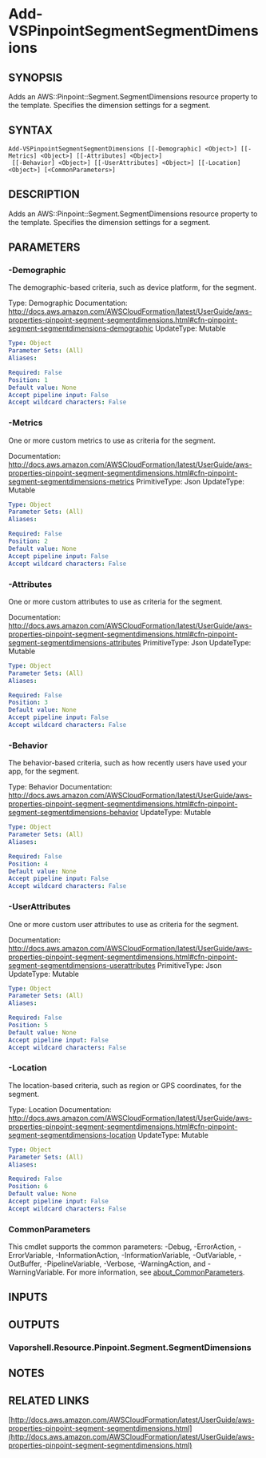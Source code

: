 # Add-VSPinpointSegmentSegmentDimensions

## SYNOPSIS
Adds an AWS::Pinpoint::Segment.SegmentDimensions resource property to the template.
Specifies the dimension settings for a segment.

## SYNTAX

```
Add-VSPinpointSegmentSegmentDimensions [[-Demographic] <Object>] [[-Metrics] <Object>] [[-Attributes] <Object>]
 [[-Behavior] <Object>] [[-UserAttributes] <Object>] [[-Location] <Object>] [<CommonParameters>]
```

## DESCRIPTION
Adds an AWS::Pinpoint::Segment.SegmentDimensions resource property to the template.
Specifies the dimension settings for a segment.

## PARAMETERS

### -Demographic
The demographic-based criteria, such as device platform, for the segment.

Type: Demographic
Documentation: http://docs.aws.amazon.com/AWSCloudFormation/latest/UserGuide/aws-properties-pinpoint-segment-segmentdimensions.html#cfn-pinpoint-segment-segmentdimensions-demographic
UpdateType: Mutable

```yaml
Type: Object
Parameter Sets: (All)
Aliases:

Required: False
Position: 1
Default value: None
Accept pipeline input: False
Accept wildcard characters: False
```

### -Metrics
One or more custom metrics to use as criteria for the segment.

Documentation: http://docs.aws.amazon.com/AWSCloudFormation/latest/UserGuide/aws-properties-pinpoint-segment-segmentdimensions.html#cfn-pinpoint-segment-segmentdimensions-metrics
PrimitiveType: Json
UpdateType: Mutable

```yaml
Type: Object
Parameter Sets: (All)
Aliases:

Required: False
Position: 2
Default value: None
Accept pipeline input: False
Accept wildcard characters: False
```

### -Attributes
One or more custom attributes to use as criteria for the segment.

Documentation: http://docs.aws.amazon.com/AWSCloudFormation/latest/UserGuide/aws-properties-pinpoint-segment-segmentdimensions.html#cfn-pinpoint-segment-segmentdimensions-attributes
PrimitiveType: Json
UpdateType: Mutable

```yaml
Type: Object
Parameter Sets: (All)
Aliases:

Required: False
Position: 3
Default value: None
Accept pipeline input: False
Accept wildcard characters: False
```

### -Behavior
The behavior-based criteria, such as how recently users have used your app, for the segment.

Type: Behavior
Documentation: http://docs.aws.amazon.com/AWSCloudFormation/latest/UserGuide/aws-properties-pinpoint-segment-segmentdimensions.html#cfn-pinpoint-segment-segmentdimensions-behavior
UpdateType: Mutable

```yaml
Type: Object
Parameter Sets: (All)
Aliases:

Required: False
Position: 4
Default value: None
Accept pipeline input: False
Accept wildcard characters: False
```

### -UserAttributes
One or more custom user attributes to use as criteria for the segment.

Documentation: http://docs.aws.amazon.com/AWSCloudFormation/latest/UserGuide/aws-properties-pinpoint-segment-segmentdimensions.html#cfn-pinpoint-segment-segmentdimensions-userattributes
PrimitiveType: Json
UpdateType: Mutable

```yaml
Type: Object
Parameter Sets: (All)
Aliases:

Required: False
Position: 5
Default value: None
Accept pipeline input: False
Accept wildcard characters: False
```

### -Location
The location-based criteria, such as region or GPS coordinates, for the segment.

Type: Location
Documentation: http://docs.aws.amazon.com/AWSCloudFormation/latest/UserGuide/aws-properties-pinpoint-segment-segmentdimensions.html#cfn-pinpoint-segment-segmentdimensions-location
UpdateType: Mutable

```yaml
Type: Object
Parameter Sets: (All)
Aliases:

Required: False
Position: 6
Default value: None
Accept pipeline input: False
Accept wildcard characters: False
```

### CommonParameters
This cmdlet supports the common parameters: -Debug, -ErrorAction, -ErrorVariable, -InformationAction, -InformationVariable, -OutVariable, -OutBuffer, -PipelineVariable, -Verbose, -WarningAction, and -WarningVariable. For more information, see [about_CommonParameters](http://go.microsoft.com/fwlink/?LinkID=113216).

## INPUTS

## OUTPUTS

### Vaporshell.Resource.Pinpoint.Segment.SegmentDimensions
## NOTES

## RELATED LINKS

[http://docs.aws.amazon.com/AWSCloudFormation/latest/UserGuide/aws-properties-pinpoint-segment-segmentdimensions.html](http://docs.aws.amazon.com/AWSCloudFormation/latest/UserGuide/aws-properties-pinpoint-segment-segmentdimensions.html)

